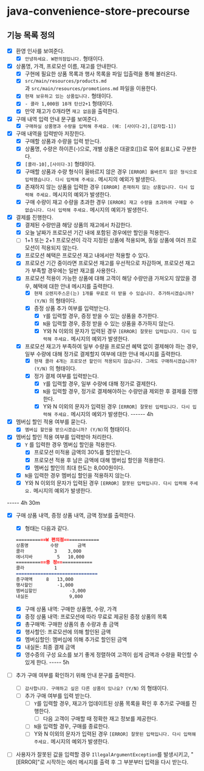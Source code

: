 # java-convenience-store-precourse


## 기능 목록 정의
- [X]  환영 인사를 보여준다.
    - [X]  `안녕하세요. W편의점입니다.` 형태이다.
- [X]  상품명, 가격, 프로모션 이름, 재고를 안내한다.
    - [X]  구현에 필요한 상품 목록과 행사 목록을 파일 입출력을 통해 불러온다.
    - [X]  `src/main/resources/products.md`과 `src/main/resources/promotions.md` 파일을 이용한다.
    - [X]  `현재 보유하고 있는 상품입니다.` 형태이다.
    - [X]  `- 콜라 1,000원 10개 탄산2+1` 형태이다.
    - [X]  만약 재고가 0개라면 `재고 없음`을 출력한다.

- [X]  구매 내역 입력 안내 문구를 보여준다.
    - [X]  `구매하실 상품명과 수량을 입력해 주세요. (예: [사이다-2],[감자칩-1])`

- [X]  구매 내역을 입력받아 저장한다.
    - [X]  구매할 상품과 수량을 입력 받는다.
    - [X]  상품명, 수량은 하이픈(-)으로, 개별 상품은 대괄호([])로 묶어 쉼표(,)로 구분한다.
    - [X]  `[콜라-10],[사이다-3]` 형태이다.
    - [X]  구매할 상품과 수량 형식이 올바르지 않은 경우 `[ERROR] 올바르지 않은 형식으로 입력했습니다. 다시 입력해 주세요.` 메시지의 예외가 발생한다.
    - [X]  존재하지 않는 상품을 입력한 경우 `[ERROR] 존재하지 않는 상품입니다. 다시 입력해 주세요.` 메시지의 예외가 발생한다.
    - [X]  구매 수량이 재고 수량을 초과한 경우 `[ERROR] 재고 수량을 초과하여 구매할 수 없습니다. 다시 입력해 주세요.` 메시지의 예외가 발생한다.

- [X]  결제를 진행한다.
    - [X]  결제된 수량만큼 해당 상품의 재고에서 차감한다.
    - [X]  오늘 날짜가 프로모션 기간 내에 포함된 경우에만 할인을 적용한다.
    - [ ]  1+1 또는 2+1 프로모션이 각각 지정된 상품에 적용되며, 동일 상품에 여러 프로모션이 적용되지 않는다.
    - [X]  프로모션 혜택은 프로모션 재고 내에서만 적용할 수 있다.
    - [X]  프로모션 기간 중이라면 프로모션 재고를 우선적으로 차감하며, 프로모션 재고가 부족할 경우에는 일반 재고를 사용한다.
    - [X]  프로모션 적용이 가능한 상품에 대해 고객이 해당 수량만큼 가져오지 않았을 경우, 혜택에 대한 안내 메시지를 출력한다.
        - [X]  `현재 오렌지주스은(는) 1개를 무료로 더 받을 수 있습니다. 추가하시겠습니까? (Y/N)` 의 형태이다.
        - [X]  증정 상품 추가 여부를 입력받는다.
            - [X]  `Y`를 입력할 경우, 증정 받을 수 있는 상품을 추가한다.
            - [X]  `N`을 입력할 경우, 증정 받을 수 있는 상품을 추가하지 않는다.
            - [X]  Y와 N 이외의 문자가 입력된 경우 `[ERROR] 잘못된 입력입니다. 다시 입력해 주세요.` 메시지의 예외가 발생한다.
    - [X]  프로모션 재고가 부족하여 일부 수량을 프로모션 혜택 없이 결제해야 하는 경우, 일부 수량에 대해 정가로 결제할지 여부에 대한 안내 메시지를 출력한다.
        - [X]  `현재 콜라 4개는 프로모션 할인이 적용되지 않습니다. 그래도 구매하시겠습니까? (Y/N)` 의 형태이다.
        - [X]  정가 결제 여부를 입력받는다.
            - [X]  `Y`를 입력할 경우, 일부 수량에 대해 정가로 결제한다.
            - [X]  `N`을 입력할 경우, 정가로 결제해야하는 수량만큼 제외한 후 결제를 진행한다.
            - [X]  Y와 N 이외의 문자가 입력된 경우 `[ERROR] 잘못된 입력입니다. 다시 입력해 주세요.` 메시지의 예외가 발생한다.
------ 4h

- [X]  멤버십 할인 적용 여부를 묻는다.
    - [X]  `멤버십 할인을 받으시겠습니까? (Y/N)`의 형태이다.

- [X]  멤버십 할인 적용 여부를 입력받아 처리한다.
    - [X]  `Y` 를 입력한 경우 멤버십 할인을 적용한다.
        - [X]  프로모션 미적용 금액의 30%를 할인받는다.
        - [X]  프로모션 적용 후 남은 금액에 대해 멤버십 할인을 적용한다.
        - [X]  멤버십 할인의 최대 한도는 8,000원이다.
    - [X]  `N`을 입력한 경우 멤버십 할인을 적용하지 않는다.
    - [X]  Y와 N 이외의 문자가 입력된 경우 `[ERROR] 잘못된 입력입니다. 다시 입력해 주세요.` 메시지의 예외가 발생한다.

----- 4h 30m
- [X]  구매 상품 내역, 증정 상품 내역, 금액 정보를 출력한다.
    - [X]  형태는 다음과 같다.

   ```markdown
   ===========W 편의점=============
   상품명		  수량	   금액
   콜라		    3 	 3,000
   에너지바 		5 	10,000
   ===========증	정=============
   콜라		    1
   ==============================
   총구매액		8	13,000
   행사할인			-1,000
   멤버십할인			-3,000
   내실돈			     9,000
   ```

    - [X]  구매 상품 내역: 구매한 상품명, 수량, 가격
    - [X]  증정 상품 내역: 프로모션에 따라 무료로 제공된 증정 상품의 목록
    - [X]  총구매액: 구매한 상품의 총 수량과 총 금액
    - [X]  행사할인: 프로모션에 의해 할인된 금액
    - [X]  멤버십할인: 멤버십에 의해 추가로 할인된 금액
    - [X]  내실돈: 최종 결제 금액
    - [X]  영수증의 구성 요소를 보기 좋게 정렬하여 고객이 쉽게 금액과 수량을 확인할 수 있게 한다.
----- 5h
   
- [ ]  추가 구매 여부를 확인하기 위해 안내 문구를 출력한다.
    - [ ]  `감사합니다. 구매하고 싶은 다른 상품이 있나요? (Y/N)` 의 형태이다.
    - [ ]  추가 구매 여부를 입력 받는다.
        - [ ]  `Y`를 입력할 경우, 재고가 업데이트된 상품 목록을 확인 후 추가로 구매를 진행한다.
            - [ ]  다음 고객이 구매할 때 정확한 재고 정보를 제공한다.
        - [ ]  `N`을 입력할 경우, 구매를 종료한다.
        - [ ]  Y와 N 이외의 문자가 입력된 경우 `[ERROR] 잘못된 입력입니다. 다시 입력해 주세요.` 메시지의 예외가 발생한다.

- [ ]  사용자가 잘못된 값을 입력할 경우 `IllegalArgumentException`를 발생시키고, "[ERROR]"로 시작하는 에러 메시지를 출력 후 그 부분부터 입력을 다시 받는다.
